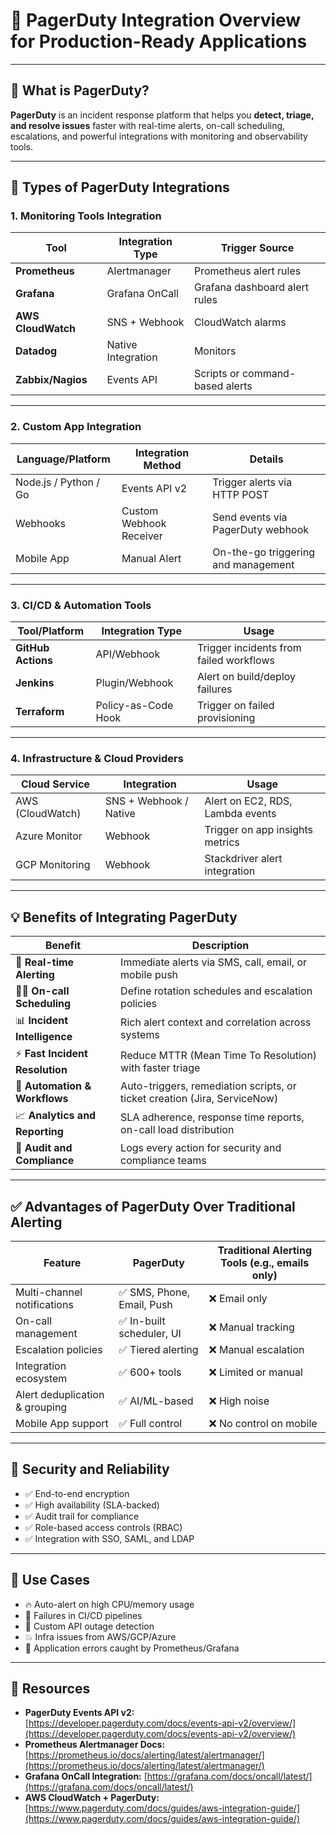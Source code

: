 # 📘 PagerDuty Integration Overview for Production-Ready Applications

---

## 🧩 What is PagerDuty?

**PagerDuty** is an incident response platform that helps you **detect, triage, and resolve issues** faster with real-time alerts, on-call scheduling, escalations, and powerful integrations with monitoring and observability tools.

---

## 🔗 Types of PagerDuty Integrations

### 1. **Monitoring Tools Integration**

| Tool               | Integration Type   | Trigger Source                  |
| ------------------ | ------------------ | ------------------------------- |
| **Prometheus**     | Alertmanager       | Prometheus alert rules          |
| **Grafana**        | Grafana OnCall     | Grafana dashboard alert rules   |
| **AWS CloudWatch** | SNS + Webhook      | CloudWatch alarms               |
| **Datadog**        | Native Integration | Monitors                        |
| **Zabbix/Nagios**  | Events API         | Scripts or command-based alerts |

---

### 2. **Custom App Integration**

| Language/Platform     | Integration Method      | Details                             |
| --------------------- | ----------------------- | ----------------------------------- |
| Node.js / Python / Go | Events API v2           | Trigger alerts via HTTP POST        |
| Webhooks              | Custom Webhook Receiver | Send events via PagerDuty webhook   |
| Mobile App            | Manual Alert            | On-the-go triggering and management |

---

### 3. **CI/CD & Automation Tools**

| Tool/Platform      | Integration Type    | Usage                                   |
| ------------------ | ------------------- | --------------------------------------- |
| **GitHub Actions** | API/Webhook         | Trigger incidents from failed workflows |
| **Jenkins**        | Plugin/Webhook      | Alert on build/deploy failures          |
| **Terraform**      | Policy-as-Code Hook | Trigger on failed provisioning          |

---

### 4. **Infrastructure & Cloud Providers**

| Cloud Service    | Integration            | Usage                            |
| ---------------- | ---------------------- | -------------------------------- |
| AWS (CloudWatch) | SNS + Webhook / Native | Alert on EC2, RDS, Lambda events |
| Azure Monitor    | Webhook                | Trigger on app insights metrics  |
| GCP Monitoring   | Webhook                | Stackdriver alert integration    |

---

## 💡 Benefits of Integrating PagerDuty

| Benefit                        | Description                                                               |
| ------------------------------ | ------------------------------------------------------------------------- |
| 🔔 **Real-time Alerting**      | Immediate alerts via SMS, call, email, or mobile push                     |
| 👨‍💻 **On-call Scheduling**   | Define rotation schedules and escalation policies                         |
| 📊 **Incident Intelligence**   | Rich alert context and correlation across systems                         |
| ⚡ **Fast Incident Resolution** | Reduce MTTR (Mean Time To Resolution) with faster triage                  |
| 🔁 **Automation & Workflows**  | Auto-triggers, remediation scripts, or ticket creation (Jira, ServiceNow) |
| 📈 **Analytics and Reporting** | SLA adherence, response time reports, on-call load distribution           |
| 🔐 **Audit and Compliance**    | Logs every action for security and compliance teams                       |

---

## ✅ Advantages of PagerDuty Over Traditional Alerting

| Feature                        | PagerDuty                 | Traditional Alerting Tools (e.g., emails only) |
| ------------------------------ | ------------------------- | ---------------------------------------------- |
| Multi-channel notifications    | ✅ SMS, Phone, Email, Push | ❌ Email only                                   |
| On-call management             | ✅ In-built scheduler, UI  | ❌ Manual tracking                              |
| Escalation policies            | ✅ Tiered alerting         | ❌ Manual escalation                            |
| Integration ecosystem          | ✅ 600+ tools              | ❌ Limited or manual                            |
| Alert deduplication & grouping | ✅ AI/ML-based             | ❌ High noise                                   |
| Mobile App support             | ✅ Full control            | ❌ No control on mobile                         |

---

## 🔐 Security and Reliability

* ✅ End-to-end encryption
* ✅ High availability (SLA-backed)
* ✅ Audit trail for compliance
* ✅ Role-based access controls (RBAC)
* ✅ Integration with SSO, SAML, and LDAP

---

## 🎯 Use Cases

* 🔥 Auto-alert on high CPU/memory usage
* 🧪 Failures in CI/CD pipelines
* 🚨 Custom API outage detection
* 💥 Infra issues from AWS/GCP/Azure
* 🛑 Application errors caught by Prometheus/Grafana

---

## 📎 Resources

* **PagerDuty Events API v2:** [https://developer.pagerduty.com/docs/events-api-v2/overview/](https://developer.pagerduty.com/docs/events-api-v2/overview/)
* **Prometheus Alertmanager Docs:** [https://prometheus.io/docs/alerting/latest/alertmanager/](https://prometheus.io/docs/alerting/latest/alertmanager/)
* **Grafana OnCall Integration:** [https://grafana.com/docs/oncall/latest/](https://grafana.com/docs/oncall/latest/)
* **AWS CloudWatch + PagerDuty:** [https://www.pagerduty.com/docs/guides/aws-integration-guide/](https://www.pagerduty.com/docs/guides/aws-integration-guide/)
